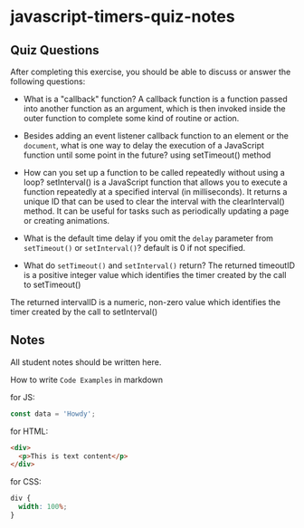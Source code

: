 # javascript-timers-quiz-notes

## Quiz Questions

After completing this exercise, you should be able to discuss or answer the following questions:

- What is a "callback" function?
  A callback function is a function passed into another function as an argument, which is then invoked inside the outer function to complete some kind of routine or action.

- Besides adding an event listener callback function to an element or the `document`, what is one way to delay the execution of a JavaScript function until some point in the future?
  using setTimeout() method

- How can you set up a function to be called repeatedly without using a loop?
  setInterval() is a JavaScript function that allows you to execute a function repeatedly at a specified interval (in milliseconds). It returns a unique ID that can be used to clear the interval with the clearInterval() method. It can be useful for tasks such as periodically updating a page or creating animations.

- What is the default time delay if you omit the `delay` parameter from `setTimeout()` or `setInterval()`?
  default is 0 if not specified.

- What do `setTimeout()` and `setInterval()` return?
  The returned timeoutID is a positive integer value which identifies the timer created by the call to setTimeout()

The returned intervalID is a numeric, non-zero value which identifies the timer created by the call to setInterval()

## Notes

All student notes should be written here.

How to write `Code Examples` in markdown

for JS:

```javascript
const data = 'Howdy';
```

for HTML:

```html
<div>
  <p>This is text content</p>
</div>
```

for CSS:

```css
div {
  width: 100%;
}
```
